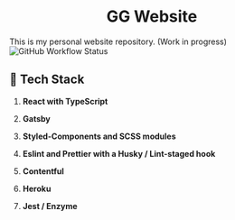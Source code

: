 <h1 align="center">
  GG Website
</h1>
This is my personal website repository. (Work in progress)

<img alt="GitHub Workflow Status" src="https://img.shields.io/github/workflow/status/ggrassiant/gg-website/GG%20Website%20CI">

## 🚀 Tech Stack

1.  **React with TypeScript**

1.  **Gatsby**

1.  **Styled-Components and SCSS modules**

1.  **Eslint and Prettier with a Husky / Lint-staged hook**

1.  **Contentful**

1.  **Heroku**

1.  **Jest / Enzyme**
